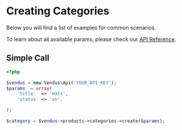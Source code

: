 # Creating Categories

Below you will find a list of examples for common scenarios. 

To learn about all available params, please check our [API Reference](https://www.vendus.pt/ws/products/categories.doc).

## Simple Call

```php
<?php

$vendus = new Vendus\Api('YOUR_API_KEY');
$params  = array(
    'title'  => 'Hats', 
    'status' => 'on', 

);

$category = $vendus->products->categories->create($params);
```